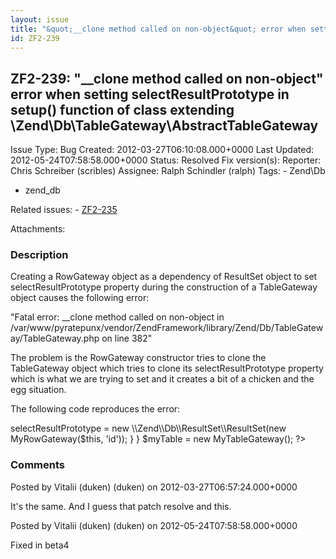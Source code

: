 ```yaml
---
layout: issue
title: "&quot;__clone method called on non-object&quot; error when setting selectResultPrototype in setup() function of class extending \Zend\Db\TableGateway\AbstractTableGateway"
id: ZF2-239
---
```


ZF2-239: "\_\_clone method called on non-object" error when setting selectResultPrototype in setup() function of class extending \\Zend\\Db\\TableGateway\\AbstractTableGateway
-------------------------------------------------------------------------------------------------------------------------------------------------------------------------------

 Issue Type: Bug Created: 2012-03-27T06:10:08.000+0000 Last Updated: 2012-05-24T07:58:58.000+0000 Status: Resolved Fix version(s): 
 Reporter:  Chris Schreiber (scribles)  Assignee:  Ralph Schindler (ralph)  Tags: - Zend\\Db
- zend\_db
 
 Related issues: - [ZF2-235](/issues/browse/ZF2-235)
 
 Attachments: 
### Description

Creating a RowGateway object as a dependency of ResultSet object to set selectResultPrototype property during the construction of a TableGateway object causes the following error:

"Fatal error: \_\_clone method called on non-object in /var/www/pyratepunx/vendor/ZendFramework/library/Zend/Db/TableGateway/TableGateway.php on line 382"

The problem is the RowGateway constructor tries to clone the TableGateway object which tries to clone its selectResultPrototype property which is what we are trying to set and it creates a bit of a chicken and the egg situation.

The following code reproduces the error:

 <?php class MyRowGateway extends \\Zend\\Db\\RowGateway\\RowGateway { } class MyTableGateway extends \\Zend\\Db\\TableGateway\\AbstractTableGateway { public function setup() { $this->selectResultPrototype = new \\Zend\\Db\\ResultSet\\ResultSet(new MyRowGateway($this, 'id')); } } $myTable = new MyTableGateway(); ?> 

 

### Comments

Posted by Vitalii (duken) (duken) on 2012-03-27T06:57:24.000+0000

It's the same. And I guess that patch resolve and this.

 

 

Posted by Vitalii (duken) (duken) on 2012-05-24T07:58:58.000+0000

Fixed in beta4

 

 
